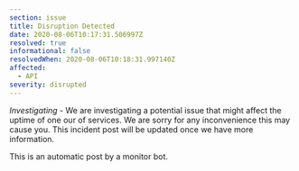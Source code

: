 ```yaml
---
section: issue
title: Disruption Detected
date: 2020-08-06T10:17:31.506997Z
resolved: true
informational: false
resolvedWhen: 2020-08-06T10:18:31.997140Z
affected:
  - API
severity: disrupted
---
```

*Investigating* - We are investigating a potential issue that might affect the uptime of one our of services. We are sorry for any inconvenience this may cause you. This incident post will be updated once we have more information.

This is an automatic post by a monitor bot.
        